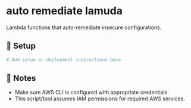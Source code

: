 # auto remediate lamuda

Lambda functions that auto-remediate insecure configurations.

## 🔧 Setup

```bash
# Add setup or deployment instructions here
```

## 📌 Notes

- Make sure AWS CLI is configured with appropriate credentials.
- This script/tool assumes IAM permissions for required AWS services.
